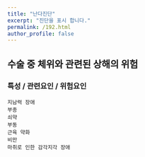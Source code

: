 ```yaml
---
title: "난다진단"
excerpt: "진단을 표시 합니다."
permalink: /192.html
author_profile: false
---
```

## 수술 중 체위와 관련된 상해의 위험



### 특성 / 관련요인 / 위험요인

>   

    지남력 장애
    부종
    쇠약
    부동
    근육 약화
    비만
    마취로 인한 감각지각 장애
